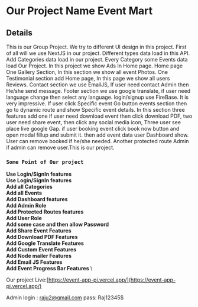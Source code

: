 # Our Project Name Event Mart



## Details
This is our Group Project. We try to different UI design in this project. First of all will we use NextJS in our project. Different types data load in this API. Add Categories data load in our project. Every Category some Events data load Our Project. In this project we show Ads In Home page. Home page One Gallery Section, In this section we show all event Photos. One Testimonial section add Home page, In this page we show all users Reviews. Contact section we use EmailJS, If user need contact Admin then He/she send message. Footer section we use google translate, if user need language change then select any language. login/signup use FireBase. It is very impressive. If user click Specific event Go button events section then go to dynamic route and show Specific event details. In this section three features add one if user need download event then click download PDF, two user need share event, then click any social media icon, Three user see place live google Gap. if user booking event click book now button and open modal fillup and submit it. then add event data user Dashboard show. User can remove booked if he/she needed. Another protected route Admin if admin can remove user.This is our project. 

 ### `Some Point of Our project`

**Use Login/SignIn features** \
**Use Login/SignIn features** \
**Add all Categories** \
**Add all Events** \
**Add Dashboard features** \
**Add Admin Role** \
**Add Protected Routes features** \
**Add User Role** \
**Add some case and then allow Password** \
**Add Share Event Features** \
**Add Download PDF Features** \
**Add Google Translate Features** \
**Add Custom Event Features** \
**Add Node mailer Features** \
**Add Email JS Features** \
**Add Event Progress Bar Features** \

Our project Live:[https://event-app-pi.vercel.app/](https://event-app-pi.vercel.app/)

Admin login : raju2@gmail.com pass: Raj12345$